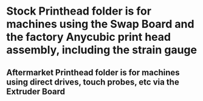 # Stock Printhead folder is for machines using the **Swap Board** and the **factory Anycubic print head assembly, including the strain gauge**
## Aftermarket Printhead folder is for machines using direct drives, touch probes, etc via the **Extruder Board**
